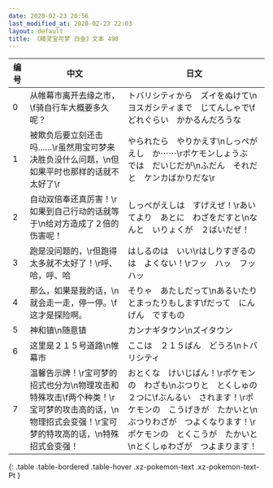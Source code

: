 ```yaml
---
date: 2020-02-23 20:56
last_modified_at: 2020-02-23 22:03
layout: default
title: 《精灵宝可梦 白金》文本 498
---
```

| 编号 | 中文 | 日文 |
| ---- | ---- | ---- |
| 0 | 从帷幕市离开去缘之市，\f骑自行车大概要多久呢？ | トバリシティから　ズイをぬけて\nヨスガシティまで　じてんしゃで\fどれぐらい　かかるんだろうな |
| 1 | 被欺负后要立刻还击吗……\r虽然用宝可梦来决胜负没什么问题，\n但如果平时也那样的话就不太好了\r | やられたら　やりかえす\nしっぺがえし　か⋯⋯\rポケモンしょうぶ　では　だいじだが\nふだん　それだと　ケンカばかりだな\r |
| 2 | 自动双倍奉还真厉害！\r如果到自己行动的话就等于\n给对方造成了２倍的伤害呢！ | しっぺがえしは　すげえぜ！\rあいてより　あとに　わざをだすと\nなんと　いりょくが　２ばいだぜ！ |
| 3 | 跑是没问题的，\r但跑得太多就不太好了！\r呼、哈，呼、哈 | はしるのは　いい\rはしりすぎるのは　よくない！\rフッ　ハッ　フッ　ハッ |
| 4 | 那么，如果是我的话，\n就会走一走，停一停。\f这才是探险啊。 | そりゃ　あたしだって\nあるいたり　とまったりもします\fだって　にんげん　ですもの |
| 5 | 神和镇\n随意镇 | カンナギタウン\nズイタウン |
| 6 | 这里是２１５号道路\n帷幕市 | ここは　２１５ばん　どうろ\nトバリシティ |
| 7 | 温馨告示牌！\r宝可梦的招式也分为\n物理攻击和特殊攻击\f两个种类！\r宝可梦的攻击高的话，\n物理招式会变强！\r宝可梦的特攻高的话，\n特殊招式会变强！ | おとくな　けいじばん！\rポケモンの　わざも\nぶつりと　とくしゅの　２つに\fぶんるい　されます！\rポケモンの　こうげきが　たかいと\nぶつりわざが　つよくなります！\rポケモンの　とくこうが　たかいと\nとくしゅわざが　つよまります！ |
{: .table .table-bordered .table-hover .xz-pokemon-text .xz-pokemon-text-Pt }